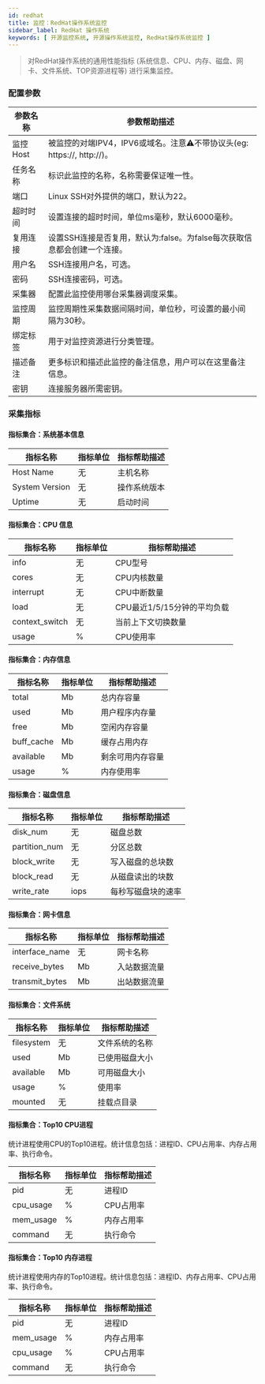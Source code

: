 ```yaml
---
id: redhat
title: 监控：RedHat操作系统监控
sidebar_label: RedHat 操作系统
keywords: [ 开源监控系统, 开源操作系统监控, RedHat操作系统监控 ]
---
```


> 对RedHat操作系统的通用性能指标 (系统信息、CPU、内存、磁盘、网卡、文件系统、TOP资源进程等) 进行采集监控。

### 配置参数

|  参数名称  |                        参数帮助描述                        |
|--------|------------------------------------------------------|
| 监控Host | 被监控的对端IPV4，IPV6或域名。注意⚠️不带协议头(eg: https://, http://)。 |
| 任务名称   | 标识此监控的名称，名称需要保证唯一性。                                  |
| 端口     | Linux SSH对外提供的端口，默认为22。                              |
| 超时时间   | 设置连接的超时时间，单位ms毫秒，默认6000毫秒。                           |
| 复用连接   | 设置SSH连接是否复用，默认为:false。为false每次获取信息都会创建一个连接。          |
| 用户名    | SSH连接用户名，可选。                                         |
| 密码     | SSH连接密码，可选。                                          |
| 采集器    | 配置此监控使用哪台采集器调度采集。                                    |
| 监控周期   | 监控周期性采集数据间隔时间，单位秒，可设置的最小间隔为30秒。                      |
| 绑定标签   | 用于对监控资源进行分类管理。                                       |
| 描述备注   | 更多标识和描述此监控的备注信息，用户可以在这里备注信息。                         |
| 密钥     | 连接服务器所需密钥。                                           |

### 采集指标

#### 指标集合：系统基本信息

|      指标名称      | 指标单位 | 指标帮助描述 |
|----------------|------|--------|
| Host Name      | 无    | 主机名称   |
| System Version | 无    | 操作系统版本 |
| Uptime         | 无    | 启动时间   |

#### 指标集合：CPU 信息

|      指标名称      | 指标单位 |       指标帮助描述       |
|----------------|------|--------------------|
| info           | 无    | CPU型号              |
| cores          | 无    | CPU内核数量            |
| interrupt      | 无    | CPU中断数量            |
| load           | 无    | CPU最近1/5/15分钟的平均负载 |
| context_switch | 无    | 当前上下文切换数量          |
| usage          | %    | CPU使用率             |

#### 指标集合：内存信息

|    指标名称    | 指标单位 |  指标帮助描述  |
|------------|------|----------|
| total      | Mb   | 总内存容量    |
| used       | Mb   | 用户程序内存量  |
| free       | Mb   | 空闲内存容量   |
| buff_cache | Mb   | 缓存占用内存   |
| available  | Mb   | 剩余可用内存容量 |
| usage      | %    | 内存使用率    |

#### 指标集合：磁盘信息

|     指标名称      | 指标单位 |  指标帮助描述   |
|---------------|------|-----------|
| disk_num      | 无    | 磁盘总数      |
| partition_num | 无    | 分区总数      |
| block_write   | 无    | 写入磁盘的总块数  |
| block_read    | 无    | 从磁盘读出的块数  |
| write_rate    | iops | 每秒写磁盘块的速率 |

#### 指标集合：网卡信息

|      指标名称      | 指标单位 | 指标帮助描述 |
|----------------|------|--------|
| interface_name | 无    | 网卡名称   |
| receive_bytes  | Mb   | 入站数据流量 |
| transmit_bytes | Mb   | 出站数据流量 |

#### 指标集合：文件系统

|    指标名称    | 指标单位 | 指标帮助描述  |
|------------|------|---------|
| filesystem | 无    | 文件系统的名称 |
| used       | Mb   | 已使用磁盘大小 |
| available  | Mb   | 可用磁盘大小  |
| usage      | %    | 使用率     |
| mounted    | 无    | 挂载点目录   |

#### 指标集合：Top10 CPU进程

统计进程使用CPU的Top10进程。统计信息包括：进程ID、CPU占用率、内存占用率、执行命令。

|   指标名称    | 指标单位 | 指标帮助描述 |
|-----------|------|--------|
| pid       | 无    | 进程ID   |
| cpu_usage | %    | CPU占用率 |
| mem_usage | %    | 内存占用率  |
| command   | 无    | 执行命令   |

#### 指标集合：Top10 内存进程

统计进程使用内存的Top10进程。统计信息包括：进程ID、内存占用率、CPU占用率、执行命令。

|   指标名称    | 指标单位 | 指标帮助描述 |
|-----------|------|--------|
| pid       | 无    | 进程ID   |
| mem_usage | %    | 内存占用率  |
| cpu_usage | %    | CPU占用率 |
| command   | 无    | 执行命令   |
